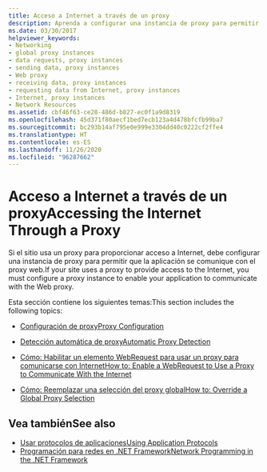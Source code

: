 ```yaml
---
title: Acceso a Internet a través de un proxy
description: Aprenda a configurar una instancia de proxy para permitir que la aplicación .NET Framework se comunique con el proxy web.
ms.date: 03/30/2017
helpviewer_keywords:
- Networking
- global proxy instances
- data requests, proxy instances
- sending data, proxy instances
- Web proxy
- receiving data, proxy instances
- requesting data from Internet, proxy instances
- Internet, proxy instances
- Network Resources
ms.assetid: cbf46f63-ce28-486d-b827-ec0f1a9d8319
ms.openlocfilehash: 45d371f80aecf1bed7ecb123a4d478bfcfb99ba7
ms.sourcegitcommit: bc293b14af795e0e999e3304dd40c0222cf2ffe4
ms.translationtype: HT
ms.contentlocale: es-ES
ms.lasthandoff: 11/26/2020
ms.locfileid: "96287662"
---
```

# <a name="accessing-the-internet-through-a-proxy"></a><span data-ttu-id="f5419-103">Acceso a Internet a través de un proxy</span><span class="sxs-lookup"><span data-stu-id="f5419-103">Accessing the Internet Through a Proxy</span></span>

<span data-ttu-id="f5419-104">Si el sitio usa un proxy para proporcionar acceso a Internet, debe configurar una instancia de proxy para permitir que la aplicación se comunique con el proxy web.</span><span class="sxs-lookup"><span data-stu-id="f5419-104">If your site uses a proxy to provide access to the Internet, you must configure a proxy instance to enable your application to communicate with the Web proxy.</span></span>  
  
 <span data-ttu-id="f5419-105">Esta sección contiene los siguientes temas:</span><span class="sxs-lookup"><span data-stu-id="f5419-105">This section includes the following topics:</span></span>  
  
- [<span data-ttu-id="f5419-106">Configuración de proxy</span><span class="sxs-lookup"><span data-stu-id="f5419-106">Proxy Configuration</span></span>](proxy-configuration.md)  
  
- [<span data-ttu-id="f5419-107">Detección automática de proxy</span><span class="sxs-lookup"><span data-stu-id="f5419-107">Automatic Proxy Detection</span></span>](automatic-proxy-detection.md)  
  
- [<span data-ttu-id="f5419-108">Cómo: Habilitar un elemento WebRequest para usar un proxy para comunicarse con Internet</span><span class="sxs-lookup"><span data-stu-id="f5419-108">How to: Enable a WebRequest to Use a Proxy to Communicate With the Internet</span></span>](how-to-enable-a-webrequest-to-use-a-proxy-to-communicate-with-the-internet.md)  
  
- [<span data-ttu-id="f5419-109">Cómo: Reemplazar una selección del proxy global</span><span class="sxs-lookup"><span data-stu-id="f5419-109">How to: Override a Global Proxy Selection</span></span>](how-to-override-a-global-proxy-selection.md)  
  
## <a name="see-also"></a><span data-ttu-id="f5419-110">Vea también</span><span class="sxs-lookup"><span data-stu-id="f5419-110">See also</span></span>

- [<span data-ttu-id="f5419-111">Usar protocolos de aplicaciones</span><span class="sxs-lookup"><span data-stu-id="f5419-111">Using Application Protocols</span></span>](using-application-protocols.md)
- [<span data-ttu-id="f5419-112">Programación para redes en .NET Framework</span><span class="sxs-lookup"><span data-stu-id="f5419-112">Network Programming in the .NET Framework</span></span>](index.md)
